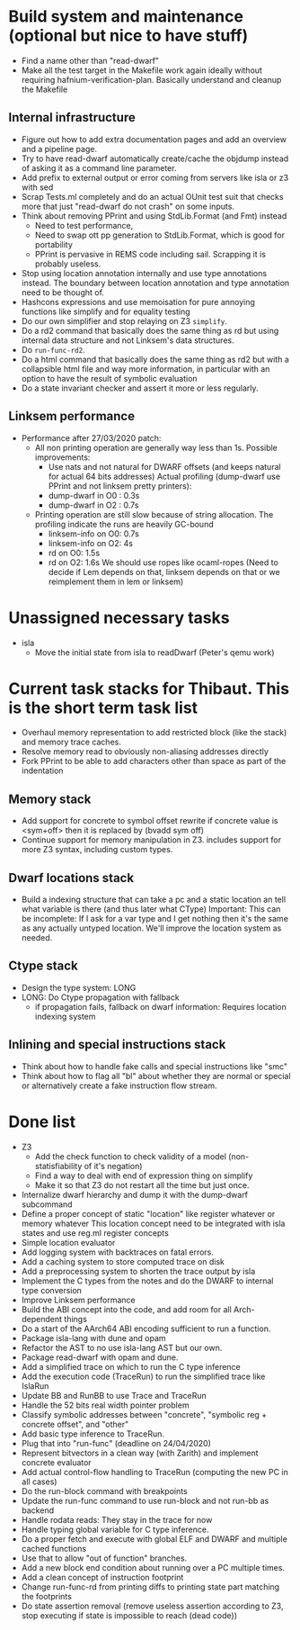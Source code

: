 # Build system and maintenance (optional but nice to have stuff)

 - Find a name other than "read-dwarf"
 - Make all the test target in the Makefile work again ideally without requiring
   hafnium-verification-plan. Basically understand and cleanup the Makefile

## Internal infrastructure

 - Figure out how to add extra documentation pages and add an overview and a pipeline page.
 - Try to have read-dwarf automatically create/cache the objdump instead
   of asking it as a command line parameter.
 - Add prefix to external output or error coming from servers like isla or z3 with sed
 - Scrap Tests.ml completely and do an actual OUnit test suit that
   checks more that just "read-dwarf do not crash" on some inputs.
 - Think about removing PPrint and using StdLib.Format (and Fmt) instead
   - Need to test performance,
   - Need to swap ott pp generation to StdLib.Format, which is good for portability
   - PPrint is pervasive in REMS code including sail. Scrapping it is probably useless.
 - Stop using location annotation internally and use type annotations instead.
   The boundary between location annotation and type annotation need to be thought of.
 - Hashcons expressions and use memoisation for pure annoying functions like simplify and
   for equality testing
 - Do our own simplifier and stop relaying on Z3 `simplify`.
 - Do a rd2 command that basically does the same thing as rd but using internal data structure
   and not Linksem's data structures.
 - Do `run-func-rd2`.
 - Do a html command that basically does the same thing as rd2 but with a collapsible
   html file and way more information, in particular with an option to have
   the result of symbolic evaluation
 - Do a state invariant checker and assert it more or less regularly.

## Linksem performance

 - Performance after 27/03/2020 patch:
   - All non printing operation are generally way less than 1s. Possible improvements:
     - Use nats and not natural for DWARF offsets (and keeps natural for actual 64 bits addresses)
     Actual profiling (dump-dwarf use PPrint and not linksem pretty printers):
     - dump-dwarf in O0 : 0.3s
     - dump-dwarf in O2 : 0.7s
   - Printing operation are still slow because of string allocation.
     The profiling indicate the runs are heavily GC-bound
     - linksem-info on O0: 0.7s
     - linksem-info on O2: 4s
     - rd on O0: 1.5s
     - rd on O2: 1.6s
     We should use ropes like ocaml-ropes (Need to decide if Lem depends on that,
     linksem depends on that or we reimplement them in lem or linksem)

# Unassigned necessary tasks

 - isla
   - Move the initial state from isla to readDwarf (Peter's qemu work)

# Current task stacks for Thibaut. This is the short term task list

 - Overhaul memory representation to add restricted block (like the stack) and memory trace caches.
 - Resolve memory read to obviously non-aliasing addresses directly
 - Fork PPrint to be able to add characters other than space as part of the indentation

## Memory stack

 - Add support for concrete to symbol offset rewrite
   if concrete value is <sym+off> then it is replaced by (bvadd sym off)
 - Continue support for memory manipulation in Z3.
   includes support for more Z3 syntax, including custom types.

## Dwarf locations stack

 - Build a indexing structure that can take a pc and a static location an tell what variable
   is there (and thus later what CType)
   Important: This can be incomplete: If I ask for a var type and I get nothing then
   it's the same as any actually untyped location. We'll improve the location system as
   needed.

## Ctype stack

 - Design the type system: LONG
 - LONG: Do Ctype propagation with fallback
   - if propagation fails, fallback on dwarf information: Requires location indexing system

## Inlining and special instructions stack

 - Think about how to handle fake calls and special instructions like "smc"
 - Think about how to flag all "bl" about whether they are normal or special
   or alternatively create a fake instruction flow stream.

# Done list

 - Z3
   - Add the check function to check validity of a model (non-statisfiability of it's negation)
   - Find a way to deal with end of expression thing on simplify
   - Make it so that Z3 do not restart all the time but just once.
 - Internalize dwarf hierarchy and dump it with the dump-dwarf subcommand
 - Define a proper concept of static "location" like register whatever or memory whatever
   This location concept need to be integrated with isla states and use reg.ml register concepts
 - Simple location evaluator
 - Add logging system with backtraces on fatal errors.
 - Add a caching system to store computed trace on disk
 - Add a preprocessing system to shorten the trace output by isla
 - Implement the C types from the notes and do the DWARF to internal type conversion
 - Improve Linksem performance
 - Build the ABI concept into the code, and add room for all Arch-dependent things
 - Do a start of the AArch64 ABI encoding sufficient to run a function.
 - Package isla-lang with dune and opam
 - Refactor the AST to no use isla-lang AST but our own.
 - Package read-dwarf with opam and dune.
 - Add a simplified trace on which to run the C type inference
 - Add the execution code (TraceRun) to run the simplified trace like IslaRun
 - Update BB and RunBB to use Trace and TraceRun
 - Handle the 52 bits real width pointer problem
 - Classify symbolic addresses between "concrete", "symbolic reg + concrete offset", and "other"
 - Add basic type inference to TraceRun.
 - Plug that into "run-func" (deadline on 24/04/2020)
 - Represent bitvectors in a clean way (with Zarith) and implement concrete evaluator
 - Add actual control-flow handling to TraceRun (computing the new PC in all cases)
 - Do the run-block command with breakpoints
 - Update the run-func command to use run-block and not run-bb as backend
 - Handle rodata reads: They stay in the trace for now
 - Handle typing global variable for C type inference.
 - Do a proper fetch and execute with global ELF and DWARF and multiple cached functions
 - Use that to allow "out of function" branches.
 - Add a new block end condition about running over a PC multiple times.
 - Add a clean concept of instruction footprint
 - Change run-func-rd from printing diffs to printing state part matching the footprints
 - Do state assertion removal (remove useless assertion according to Z3, stop executing
   if state is impossible to reach (dead code))
